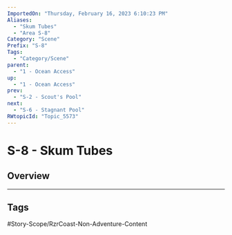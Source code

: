 ```yaml
---
ImportedOn: "Thursday, February 16, 2023 6:10:23 PM"
Aliases:
  - "Skum Tubes"
  - "Area S-8"
Category: "Scene"
Prefix: "S-8"
Tags:
  - "Category/Scene"
parent:
  - "1 - Ocean Access"
up:
  - "1 - Ocean Access"
prev:
  - "S-2 - Scout's Pool"
next:
  - "S-6 - Stagnant Pool"
RWtopicId: "Topic_5573"
---
```

# S-8 - Skum Tubes
## Overview

---
## Tags
#Story-Scope/RzrCoast-Non-Adventure-Content

